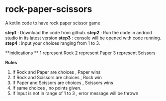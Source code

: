 # rock-paper-scissors
A kotlin code to have rock paper scissor game

**step1** : Download the code from github.
**step2** : Run the code in android studio in its latest version
**step3** : console will be opened with code running.
**step4** : input your choices ranging from 1 to 3.

**inidications
**
1 represent Rock
2 represent Paper
3 represent Scissors

**Rules**
1. If Rock and Paper are choices , Paper wins
2. If Rock and Scissors are choices , Rock win
3. If Paper and Scissors are choices , Scissors wins
4. If same choices , no points given.
5. If Input is not in range of 1 to 3 , error message will be thrown
